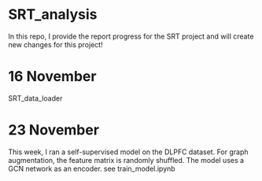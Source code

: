 # SRT_analysis
In this repo, I provide the report progress for the SRT project and will create new changes for this project!
# 16 November
SRT_data_loader
# 23 November
This week, I ran a self-supervised model on the DLPFC dataset. For graph augmentation, the feature matrix is randomly shuffled. The model uses a GCN network as an encoder.
see train_model.ipynb


